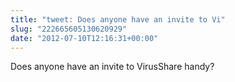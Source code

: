 ```yaml
---
title: "tweet: Does anyone have an invite to Vi"
slug: "222665605130620929"
date: "2012-07-10T12:16:31+00:00"
---
```

Does anyone have an invite to VirusShare handy?